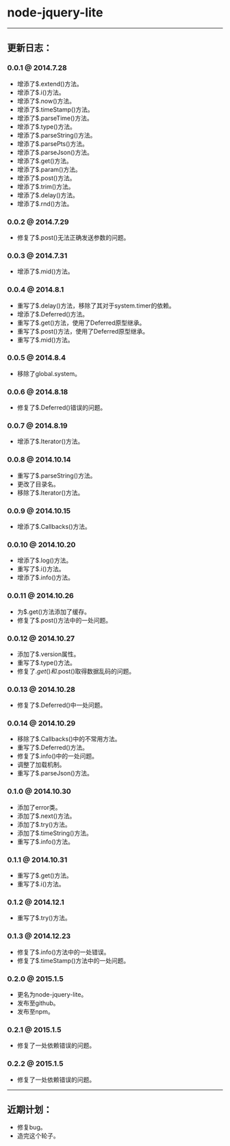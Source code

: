 # node-jquery-lite

---

## 更新日志：

### 0.0.1 @ 2014.7.28
- 增添了$.extend()方法。
- 增添了$.i()方法。
- 增添了$.now()方法。
- 增添了$.timeStamp()方法。
- 增添了$.parseTime()方法。
- 增添了$.type()方法。
- 增添了$.parseString()方法。
- 增添了$.parsePts()方法。
- 增添了$.parseJson()方法。
- 增添了$.get()方法。
- 增添了$.param()方法。
- 增添了$.post()方法。
- 增添了$.trim()方法。
- 增添了$.delay()方法。
- 增添了$.rnd()方法。

### 0.0.2 @ 2014.7.29
- 修复了$.post()无法正确发送参数的问题。

### 0.0.3 @ 2014.7.31
- 增添了$.mid()方法。

### 0.0.4 @ 2014.8.1
- 重写了$.delay()方法，移除了其对于system.timer的依赖。
- 增添了$.Deferred()方法。
- 重写了$.get()方法，使用了Deferred原型继承。
- 重写了$.post()方法，使用了Deferred原型继承。
- 重写了$.mid()方法。

### 0.0.5 @ 2014.8.4
- 移除了global.system。

### 0.0.6 @ 2014.8.18
- 修复了$.Deferred()错误的问题。

### 0.0.7 @ 2014.8.19
- 增添了$.Iterator()方法。

### 0.0.8 @ 2014.10.14
- 重写了$.parseString()方法。
- 更改了目录名。
- 移除了$.Iterator()方法。

### 0.0.9 @ 2014.10.15
- 增添了$.Callbacks()方法。

### 0.0.10 @ 2014.10.20
- 增添了$.log()方法。
- 重写了$.i()方法。
- 增添了$.info()方法。

### 0.0.11 @ 2014.10.26
- 为$.get()方法添加了缓存。
- 修复了$.post()方法中的一处问题。

### 0.0.12 @ 2014.10.27
- 添加了$.version属性。
- 重写了$.type()方法。
- 修复了$.get()和$.post()取得数据乱码的问题。

### 0.0.13 @ 2014.10.28
- 修复了$.Deferred()中一处问题。

### 0.0.14 @ 2014.10.29
- 移除了$.Callbacks()中的不常用方法。
- 重写了$.Deferred()方法。
- 修复了$.info()中的一处问题。
- 调整了加载机制。
- 重写了$.parseJson()方法。

### 0.1.0 @ 2014.10.30
- 添加了error类。
- 添加了$.next()方法。
- 添加了$.try()方法。
- 添加了$.timeString()方法。
- 重写了$.info()方法。

### 0.1.1 @ 2014.10.31
- 重写了$.get()方法。
- 重写了$.i()方法。

### 0.1.2 @ 2014.12.1
- 重写了$.try()方法。

### 0.1.3 @ 2014.12.23
- 修复了$.info()方法中的一处错误。
- 修复了$.timeStamp()方法中的一处问题。

### 0.2.0 @ 2015.1.5
- 更名为node-jquery-lite。
- 发布至github。
- 发布至npm。

### 0.2.1 @ 2015.1.5
- 修复了一处依赖错误的问题。

### 0.2.2 @ 2015.1.5
- 修复了一处依赖错误的问题。

---

## 近期计划：
- 修复bug。
- 造完这个轮子。